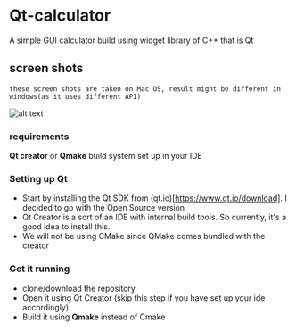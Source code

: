 # Qt-calculator
A simple GUI calculator build using widget library of C++ that is Qt

## screen shots
```
these screen shots are taken on Mac OS, result might be different in windows(as it uses different API)
```
![alt text](https://github.com/Arsenic-ATG/Qt-calculator/blob/master/screenshots/Screenshot%202020-06-28%20at%201.57.39%20PM.png?raw=true)

### requirements
**Qt creator** or **Qmake** build system set up in your IDE

### Setting up Qt
* Start by installing the Qt SDK from (qt.io)[https://www.qt.io/download]. I decided to go with the Open Source version
* Qt Creator is a sort of an IDE with internal build tools. So currently, it's a good idea to install this.
* We will not be using CMake since QMake comes bundled with the creator

### Get it running
* clone/download the repository
* Open it using Qt Creator (skip this step if you have set up your ide accordingly)
* Build it using **Qmake** instead of Cmake
